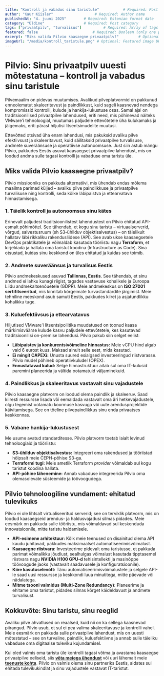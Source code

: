 ```yaml
---
title: "Kontroll ja vabadus sinu taristule"           # Required: Post title
author: "Kaur Kiisler"                   # Required: Author name
publishedAt: "4. juuni 2025"        # Required: Estonian format date
category: "Üldine"                  # Required: Post category
tags: ["privaatpilv", "turvalisus"]          # Required: Array of tags
featured: false                         # Required: Boolean (only one post should be true)
excerpt: "Miks valida Pilvio kaasaegne privaatpilv?"         # Optional: Custom excerpt (auto-generated if not provided)
imageUrl: "/media/kontroll_taristule.png" # Optional: Featured image URL
---
```

# Pilvio: Sinu privaatpilv uuesti mõtestatuna – kontroll ja vabadus sinu taristule

Pilvemaailm on pidevas muutumises. Avalikud pilveplatvormid on pakkunud enneolematut skaleeritavust ja paindlikkust, kuid sageli kaasnevad nendega kompromissid kontrolli, kulude ja hankija-lukustuse osas. Samal ajal on traditsioonilised privaatpilve lahendused, eriti need, mis põhinevad näiteks VMware'i tehnoloogial, muutumas paljudele ettevõtetele üha kulukamaks ja jäigemaks, eriti pärast hiljutisi litsentsimudelite muutusi.

Ettevõtted otsivad üha enam lahendusi, mis pakuksid avaliku pilve efektiivsust ja skaleeritavust, kuid säilitaksid privaatpilve turvalisuse, andmete suveräänsuse ja operatiivse autonoomsuse. Just siin astub mängu Pilvio, pakkudes Eestis asuvat kaasaegset privaatpilve lahendust, mis on loodud andma sulle tagasi kontrolli ja vabaduse oma taristu üle.

## Miks valida Pilvio kaasaegne privaatpilv?

Pilvio missiooniks on pakkuda alternatiivi, mis ühendab endas mõlema maailma parimad küljed – avaliku pilve paindlikkuse ja privaatpilve turvalisuse ning kontrolli, seda kõike läbipaistva ja ettearvatava hinnastamisega.

### 1. Täielik kontroll ja autonoomsus sinu kätes
Erinevalt paljudest traditsioonilistest lahendustest on Pilvio ehitatud API-esmalt põhimõttel. See tähendab, et kogu sinu taristu – virtuaalserverid, võrgud, salvestusruum (sh S3-ühilduv objektisalvestus) – on täielikult hallatav läbi rikkaliku rakendusliidese (API). See avab ukse kaasaegsetele DevOps praktikatele ja võimaldab kasutada tööriistu nagu **Terraform**, et kirjeldada ja hallata oma taristut koodina (Infrastructure as Code). Sina otsustad, kuidas sinu keskkond on üles ehitatud ja kuidas see toimib.

### 2. Andmete suveräänsus ja turvalisus Eestis
Pilvio andmekeskused asuvad **Tallinnas, Eestis**. See tähendab, et sinu andmed ei lahku kunagi riigist, tagades vastavuse kohalikele ja Euroopa Liidu andmekaitsenõuetele (GDPR). Meie andmekeskus on **ISO 27001 sertifitseeritud**, mis kinnitab kõrgeimate turvastandardite järgimist. Meie tehniline meeskond asub samuti Eestis, pakkudes kiiret ja asjatundlikku kohalikku tuge.

### 3. Kuluefektiivsus ja ettearvatavus
Hiljutised VMware'i litsentsipoliitika muudatused on toonud kaasa märkimisväärse kulude kasvu paljudele ettevõtetele, kes kasutavad traditsioonilisi on-premise lahendusi. Pilvio pakub siin selget eelist:
* **Läbipaistev ja konkurentsivõimeline hinnastus:** Meie vCPU hind algab vaid 6 eurost kuus. Maksad ainult selle eest, mida kasutad.
* **Ei mingit CAPEXi:** Unusta suured esialgsed investeeringud riistvarasse. Pilvio mudel põhineb operatiivkuludel (OPEX).
* **Ennustatavad kulud:** Selge hinnastruktuur aitab sul oma IT-kulusid paremini planeerida ja vältida ootamatuid väljaminekuid.

### 4. Paindlikkus ja skaleeritavus vastavalt sinu vajadustele
Pilvio kaasaegne platvorm on loodud olema paindlik ja skaleeruv. Saad kiiresti ressursse lisada või eemaldada vastavalt oma äri hetkevajadustele, olgu tegemist ootamatu koormuse kasvuga või uute arendusprojektide käivitamisega. See on tõeline pilvepaindlikkus sinu enda privaatses keskkonnas.

### 5. Vabane hankija-lukustusest
Me usume avatud standarditesse. Pilvio platvorm toetab laialt levinud tehnoloogiaid ja tööriistu:
* **S3-ühilduv objektisalvestus:** Integreeri oma rakendused ja tööriistad hõlpsalt meie CEPH-põhise S3-ga.
* **Terraformi tugi:** Meie ametlik Terraform *provider* võimaldab sul kogu taristut koodina hallata.
* **API-põhine lähenemine:** Annab vabaduse integreerida Pilvio oma olemasolevate süsteemide ja töövoogudega.

## Pilvio tehnoloogiline vundament: ehitatud tulevikuks

Pilvio ei ole lihtsalt virtualiseeritud serverid; see on terviklik platvorm, mis on loodud kaasaegseid arendus- ja haldusvajadusi silmas pidades. Meie eesmärk on pakkuda sulle tööriistu, mis võimaldavad sul keskenduda innovatsioonile, mitte taristu haldamisele.

* **API-esimene arhitektuur:** Kõik meie teenused on disainitud olema API kaudu juhitavad, pakkudes maksimaalset automatiseerimisvõimalust.
* **Kaasaegne riistvara:** Investeerime pidevalt oma taristusse, et pakkuda parimat võimalikku jõudlust, sealhulgas võimalust kasutada tipptasemel riistvara nagu **NVIDIA H100 GPU-d** tehisintellekti ja masinõppe töövoogude jaoks (vastavalt saadavusele ja konfiguratsioonile).
* **Kiire kasutuselevõtt:** Tänu automatiseerimisvõimalustele ja selgele API-le saad uusi ressursse ja keskkondi luua minutitega, mitte päevade või nädalatega.
* **Mitme tsooni valmidus (Multi-Zone Redundancy):** Planeerime ja ehitame oma taristut, pidades silmas kõrget käideldavust ja andmete turvalisust.

## Kokkuvõte: Sinu taristu, sinu reeglid

Avaliku pilve ahvatlused on reaalsed, kuid nii on ka sellega kaasnevad piirangud. Pilvio usub, et sul ei pea valima skaleeritavuse ja kontrolli vahel. Meie eesmärk on pakkuda sulle privaatpilve lahendust, mis on uuesti mõtestatud – see on turvaline, paindlik, kuluefektiivne ja annab sulle täieliku vabaduse oma digitaalse tuleviku kujundamisel.

Kui oled valmis oma taristu üle kontrolli tagasi võtma ja avastama kaasaegse privaatpilve eeliseid, siis **[võta meiega ühendust](https://pilvio.com/kontakt)** või uuri lähemalt meie **[teenuste kohta](https://pilvio.pro)**. Pilvio on valmis olema sinu partneriks Eestis, aidates sul ehitada tulevikukindlat ja sinu vajadustele vastavat IT-taristut.
